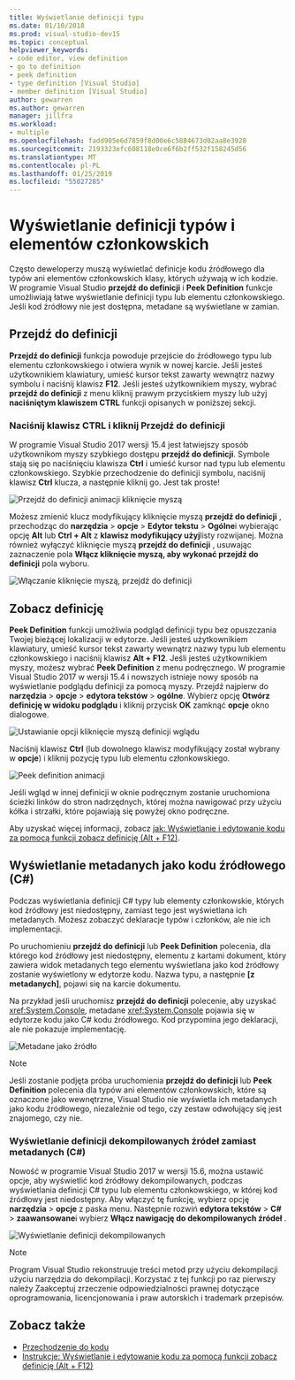 ```yaml
---
title: Wyświetlanie definicji typu
ms.date: 01/10/2018
ms.prod: visual-studio-dev15
ms.topic: conceptual
helpviewer_keywords:
- code editor, view definition
- go to definition
- peek definition
- type definition [Visual Studio]
- member definition [Visual Studio]
author: gewarren
ms.author: gewarren
manager: jillfra
ms.workload:
- multiple
ms.openlocfilehash: fadd905e6d7859f8d00e6c5884673d02aa8e3928
ms.sourcegitcommit: 2193323efc608118e0ce6f6b2ff532f158245d56
ms.translationtype: MT
ms.contentlocale: pl-PL
ms.lasthandoff: 01/25/2019
ms.locfileid: "55027285"
---
```

# <a name="view-type-and-member-definitions"></a>Wyświetlanie definicji typów i elementów członkowskich

Często deweloperzy muszą wyświetlać definicje kodu źródłowego dla typów ani elementów członkowskich klasy, których używają w ich kodzie. W programie Visual Studio **przejdź do definicji** i **Peek Definition** funkcje umożliwiają łatwe wyświetlanie definicji typu lub elementu członkowskiego. Jeśli kod źródłowy nie jest dostępna, metadane są wyświetlane w zamian.

## <a name="go-to-definition"></a>Przejdź do definicji

**Przejdź do definicji** funkcja powoduje przejście do źródłowego typu lub elementu członkowskiego i otwiera wynik w nowej karcie. Jeśli jesteś użytkownikiem klawiatury, umieść kursor tekst zawarty wewnątrz nazwy symbolu i naciśnij klawisz **F12**. Jeśli jesteś użytkownikiem myszy, wybrać **przejdź do definicji** z menu kliknij prawym przyciskiem myszy lub użyj **naciśniętym klawiszem CTRL** funkcji opisanych w poniższej sekcji.

### <a name="ctrl-click-go-to-definition"></a>Naciśnij klawisz CTRL i kliknij Przejdź do definicji

W programie Visual Studio 2017 wersji 15.4 jest łatwiejszy sposób użytkownikom myszy szybkiego dostępu **przejdź do definicji**. Symbole stają się po naciśnięciu klawisza **Ctrl** i umieść kursor nad typu lub elementu członkowskiego. Szybkie przechodzenie do definicji symbolu, naciśnij klawisz **Ctrl** klucza, a następnie kliknij go. Jest tak proste!

![Przejdź do definicji animacji kliknięcie myszą](../ide/media/click_gotodef.gif)

Możesz zmienić klucz modyfikujący kliknięcie myszą **przejdź do definicji** , przechodząc do **narzędzia** > **opcje** > **Edytor tekstu**   >  **Ogólne**i wybierając opcję **Alt** lub **Ctrl + Alt** z **klawisz modyfikujący użyj**listy rozwijanej. Można również wyłączyć kliknięcie myszą **przejdź do definicji** , usuwając zaznaczenie pola **Włącz kliknięcie myszą, aby wykonać przejdź do definicji** pola wyboru.

![Włączanie kliknięcie myszą, przejdź do definicji](../ide/media/editor_options_mouse_click_gotodef.png)

## <a name="peek-definition"></a>Zobacz definicję

**Peek Definition** funkcji umożliwia podgląd definicji typu bez opuszczania Twojej bieżącej lokalizacji w edytorze. Jeśli jesteś użytkownikiem klawiatury, umieść kursor tekst zawarty wewnątrz nazwy typu lub elementu członkowskiego i naciśnij klawisz **Alt + F12**. Jeśli jesteś użytkownikiem myszy, możesz wybrać **Peek Definition** z menu podręcznego. W programie Visual Studio 2017 w wersji 15.4 i nowszych istnieje nowy sposób na wyświetlanie podglądu definicji za pomocą myszy. Przejdź najpierw do **narzędzia** > **opcje** > **edytora tekstów** > **ogólne**. Wybierz opcję **Otwórz definicję w widoku podglądu** i kliknij przycisk **OK** zamknąć **opcje** okno dialogowe.

![Ustawianie opcji kliknięcie myszą definicji wglądu](../ide/media/editor_options_peek_view.png)

Naciśnij klawisz **Ctrl** (lub dowolnego klawisz modyfikujący został wybrany w **opcje**) i kliknij pozycję typu lub elementu członkowskiego.

![Peek definition animacji](../ide/media/peek_definition.gif)

Jeśli wgląd w innej definicji w oknie podręcznym zostanie uruchomiona ścieżki linków do stron nadrzędnych, której można nawigować przy użyciu kółka i strzałki, które pojawiają się powyżej okno podręczne.

Aby uzyskać więcej informacji, zobacz [jak: Wyświetlanie i edytowanie kodu za pomocą funkcji zobacz definicję (Alt + F12)](how-to-view-and-edit-code-by-using-peek-definition-alt-plus-f12.md).

## <a name="view-metadata-as-source-code-c"></a>Wyświetlanie metadanych jako kodu źródłowego (C#)

Podczas wyświetlania definicji C# typy lub elementy członkowskie, których kod źródłowy jest niedostępny, zamiast tego jest wyświetlana ich metadanych. Możesz zobaczyć deklaracje typów i członków, ale nie ich implementacji.

Po uruchomieniu **przejdź do definicji** lub **Peek Definition** polecenia, dla którego kod źródłowy jest niedostępny, elementu z kartami dokument, który zawiera widok metadanych tego elementu wyświetlana jako kod źródłowy zostanie wyświetlony w edytorze kodu. Nazwa typu, a następnie **[z metadanych]**, pojawi się na karcie dokumentu.

Na przykład jeśli uruchomisz **przejdź do definicji** polecenie, aby uzyskać <xref:System.Console>, metadane <xref:System.Console> pojawia się w edytorze kodu jako C# kodu źródłowego. Kod przypomina jego deklaracji, ale nie pokazuje implementację.

![Metadane jako źródło](../ide/media/metadatasource.png)

> [!NOTE]
> Jeśli zostanie podjęta próba uruchomienia **przejdź do definicji** lub **Peek Definition** polecenia dla typów ani elementów członkowskich, które są oznaczone jako wewnętrzne, Visual Studio nie wyświetla ich metadanych jako kodu źródłowego, niezależnie od tego, czy zestaw odwołujący się jest znajomego, czy nie.

### <a name="view-decompiled-source-definitions-instead-of-metadata-c"></a>Wyświetlanie definicji dekompilowanych źródeł zamiast metadanych (C#)

Nowość w programie Visual Studio 2017 w wersji 15.6, można ustawić opcje, aby wyświetlić kod źródłowy dekompilowanych, podczas wyświetlania definicji C# typu lub elementu członkowskiego, w której kod źródłowy jest niedostępny. Aby włączyć tę funkcję, wybierz opcję **narzędzia** > **opcje** z paska menu. Następnie rozwiń **edytora tekstów** > **C#** > **zaawansowane**i wybierz **Włącz nawigację do dekompilowanych źródeł** .

![Wyświetlanie definicji dekompilowanych](media/go-to-definition-decompiled-sources.png)

> [!NOTE]
> Program Visual Studio rekonstruuje treści metod przy użyciu dekompilacji użyciu narzędzia do dekompilacji. Korzystać z tej funkcji po raz pierwszy należy Zaakceptuj zrzeczenie odpowiedzialności prawnej dotyczące oprogramowania, licencjonowania i praw autorskich i trademark przepisów.

## <a name="see-also"></a>Zobacz także

- [Przechodzenie do kodu](../ide/navigating-code.md)
- [Instrukcje: Wyświetlanie i edytowanie kodu za pomocą funkcji zobacz definicję (Alt + F12)](how-to-view-and-edit-code-by-using-peek-definition-alt-plus-f12.md)